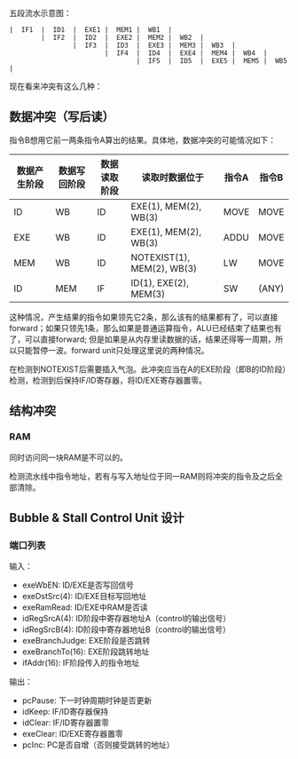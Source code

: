 五段流水示意图：

```
|  IF1  |  ID1  |  EXE1 |  MEM1 |  WB1  |
		|  IF2  |  ID2  |  EXE2 |  MEM2 |  WB2  |
				|  IF3  |  ID3  |  EXE3 |  MEM3 |  WB3  |
						|  IF4  |  ID4  |  EXE4 |  MEM4 |  WB4  |
								|  IF5  |  ID5  |  EXE5 |  MEM5 |  WB5  |
```
		


现在看来冲突有这么几种：

## 数据冲突（写后读）
指令B想用它前一两条指令A算出的结果。具体地，数据冲突的可能情况如下：


| 数据产生阶段 | 数据写回阶段 | 数据读取阶段 | 读取时数据位于         | 指令A | 指令B |
| ------------ | ------------ | ------------ | ---------------------- | ----- | ----- |
| ID           | WB           | ID           | EXE(1), MEM(2), WB(3)  | MOVE  | MOVE  |
| EXE          | WB           | ID           | EXE(1), MEM(2), WB(3)  | ADDU  | MOVE  |
| MEM          | WB           | ID           | NOTEXIST(1), MEM(2), WB(3) | LW    | MOVE  |
| ID           | MEM          | IF           | ID(1), EXE(2), MEM(3)    | SW | (ANY) | 

这种情况，产生结果的指令如果领先它2条，那么该有的结果都有了，可以直接forward；如果只领先1条，那么如果是普通运算指令，ALU已经结束了结果也有了，可以直接forward; 但是如果是从内存里读数据的话，结果还得等一周期，所以只能暂停一波。forward unit只处理这里说的两种情况。

在检测到NOTEXIST后需要插入气泡。此冲突应当在A的EXE阶段（即B的ID阶段）检测，检测到后保持IF/ID寄存器，将ID/EXE寄存器置零。

## 结构冲突

### RAM

同时访问同一块RAM是不可以的。

检测流水线中指令地址，若有与写入地址位于同一RAM则将冲突的指令及之后全部清除。


## Bubble & Stall Control Unit 设计

### 端口列表

输入：
* exeWbEN: ID/EXE是否写回信号
* exeDstSrc(4): ID/EXE目标写回地址
* exeRamRead: ID/EXE中RAM是否读
* idRegSrcA(4): ID阶段中寄存器地址A（control的输出信号）
* idRegSrcB(4): ID阶段中寄存器地址B（control的输出信号）
* exeBranchJudge: EXE阶段是否跳转
* exeBranchTo(16): EXE阶段跳转地址
* ifAddr(16): IF阶段传入的指令地址

输出：
* pcPause: 下一时钟周期时钟是否更新
* idKeep: IF/ID寄存器保持
* idClear: IF/ID寄存器置零
* exeClear: ID/EXE寄存器置零
* pcInc: PC是否自增（否则接受跳转的地址）



